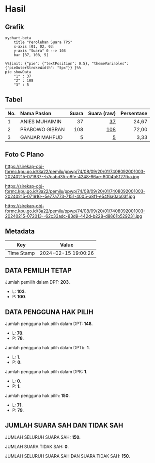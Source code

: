 # Hasil

## Grafik

```mermaid
xychart-beta
    title "Perolehan Suara TPS"
    x-axis [01, 02, 03]
    y-axis "Suara" 0 --> 108
    bar [37, 108, 5]
```

```mermaid
%%{init: {"pie": {"textPosition": 0.5}, "themeVariables": {"pieOuterStrokeWidth": "5px"}} }%%
pie showData
    "1" : 37
    "2" : 108
    "3" : 5
```

## Tabel

| No. | Nama Paslon    | Suara | Suara (raw) | Persentase |
|:--- |:-------------- | -----:| -----------:| ----------:|
| 1   | ANIES MUHAIMIN | 37    | [37][p-1]   | 24,67      |
| 2   | PRABOWO GIBRAN | 108   | [108][p-2]  | 72,00      |
| 3   | GANJAR MAHFUD  | 5     | [5][p-3]    | 3,33       |


[p-1]: https://github.com/gigit-pemilu/pemilu-2024-74-sulawesi-tenggara/blob/main/pilpres/hitung-suara/sub/74-sulawesi-tenggara/sub/08-kolaka-utara/sub/09-watunohu/sub/2001-watunohu/sub/003-tps/sub/paslon-1.txt
[p-2]: https://github.com/gigit-pemilu/pemilu-2024-74-sulawesi-tenggara/blob/main/pilpres/hitung-suara/sub/74-sulawesi-tenggara/sub/08-kolaka-utara/sub/09-watunohu/sub/2001-watunohu/sub/003-tps/sub/paslon-2.txt
[p-3]: https://github.com/gigit-pemilu/pemilu-2024-74-sulawesi-tenggara/blob/main/pilpres/hitung-suara/sub/74-sulawesi-tenggara/sub/08-kolaka-utara/sub/09-watunohu/sub/2001-watunohu/sub/003-tps/sub/paslon-3.txt

## Foto C Plano

https://sirekap-obj-formc.kpu.go.id/3a22/pemilu/ppwp/74/08/09/20/01/7408092001003-20240215-071837--b7cabd35-c8fe-4248-96ae-8004b5127fba.jpg

https://sirekap-obj-formc.kpu.go.id/3a22/pemilu/ppwp/74/08/09/20/01/7408092001003-20240215-071916--5e77a773-7151-4005-a8f1-e54f6a0ab03f.jpg

https://sirekap-obj-formc.kpu.go.id/3a22/pemilu/ppwp/74/08/09/20/01/7408092001003-20240215-072013--62c33adc-83d9-442d-b228-d8861b529231.jpg


## Metadata

| Key        | Value               |
| ---------- | ------------------- |
| Time Stamp | 2024-02-15 19:00:26 |


## DATA PEMILIH TETAP

Jumlah pemilih dalam DPT: **203**.
 * L: **103**.
 * P: **100**.

## DATA PENGGUNA HAK PILIH

Jumlah pengguna hak pilih dalam DPT: **148**.
 * L: **70**.
 * P: **78**.

Jumlah pengguna hak pilih dalam DPTb: **1**.
 * L: **1**.
 * P: **0**.

Jumlah pengguna hak pilih dalam DPK: **1**.
 * L: **0**.
 * P: **1**.

Jumlah pengguna hak pilih: **150**.
 * L: **71**.
 * P: **79**.

## JUMLAH SUARA SAH DAN TIDAK SAH

JUMLAH SELURUH SUARA SAH: **150**.

JUMLAH SUARA TIDAK SAH: **0**.

JUMLAH SELURUH SUARA SAH DAN SUARA TIDAK SAH: **150**.


